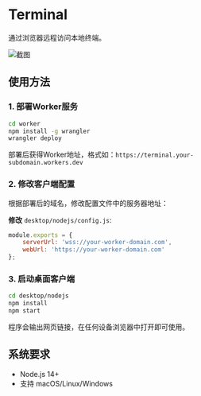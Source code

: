 # Terminal

通过浏览器远程访问本地终端。

![截图](https://r2.chatnext.ai/cc-link-release/screen.png)

## 使用方法

### 1. 部署Worker服务

```bash
cd worker
npm install -g wrangler
wrangler deploy
```

部署后获得Worker地址，格式如：`https://terminal.your-subdomain.workers.dev`

### 2. 修改客户端配置

根据部署后的域名，修改配置文件中的服务器地址：

**修改** `desktop/nodejs/config.js`:
```js
module.exports = {
    serverUrl: 'wss://your-worker-domain.com',
    webUrl: 'https://your-worker-domain.com'
};
```

### 3. 启动桌面客户端

```bash
cd desktop/nodejs
npm install
npm start
```

程序会输出网页链接，在任何设备浏览器中打开即可使用。

## 系统要求

- Node.js 14+
- 支持 macOS/Linux/Windows